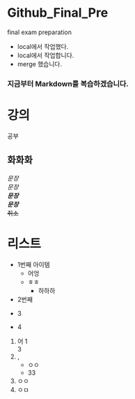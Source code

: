 # Github_Final_Pre
final exam preparation

- local에서 작업했다.
- local에서 작업합니다. 
- merge 했습니다.

### 지금부터 Markdown를 복습하겠습니다.  

강의  
=========  
공부  

화화화  
---------

*문장*  
_문장_  
**_문장_**  
***문장***  
~~취소~~  

# 리스트  
- 1번째 아이템  
   - 어엉
   - ㅎㅎ
      - 하하하
- 2번째  
+ 3  
* 4  

1. 어
   1  
   3  
3. ,
   - ㅇㅇ  
   - 33  
5. ㅇㅇ
77. ㅇㅁ
